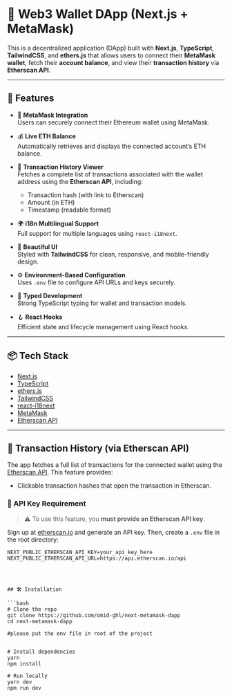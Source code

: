 # 🦊 Web3 Wallet DApp (Next.js + MetaMask)

This is a decentralized application (DApp) built with **Next.js**, **TypeScript**, **TailwindCSS**, and **ethers.js** that allows users to connect their **MetaMask wallet**, fetch their **account balance**, and view their **transaction history** via **Etherscan API**.

---

## 🚀 Features

- 🔐 **MetaMask Integration**  
  Users can securely connect their Ethereum wallet using MetaMask.

- 💰 **Live ETH Balance**  
  Automatically retrieves and displays the connected account’s ETH balance.

- 📜 **Transaction History Viewer**  
  Fetches a complete list of transactions associated with the wallet address using the **Etherscan API**, including:

  - Transaction hash (with link to Etherscan)
  - Amount (in ETH)
  - Timestamp (readable format)

- 🌍 **i18n Multilingual Support**  
  Full support for multiple languages using `react-i18next`.

- 🎨 **Beautiful UI**  
  Styled with **TailwindCSS** for clean, responsive, and mobile-friendly design.

- ⚙️ **Environment-Based Configuration**  
  Uses `.env` file to configure API URLs and keys securely.

- 🧪 **Typed Development**  
  Strong TypeScript typing for wallet and transaction models.

- 🪝 **React Hooks**  
  Efficient state and lifecycle management using React hooks.

---

## 📦 Tech Stack

- [Next.js](https://nextjs.org/)
- [TypeScript](https://www.typescriptlang.org/)
- [ethers.js](https://docs.ethers.org/)
- [TailwindCSS](https://tailwindcss.com/)
- [react-i18next](https://react.i18next.com/)
- [MetaMask](https://metamask.io/)
- [Etherscan API](https://docs.etherscan.io/)

---

## 🧾 Transaction History (via Etherscan API)

The app fetches a full list of transactions for the connected wallet using the [Etherscan API](https://docs.etherscan.io/). This feature provides:

- Clickable transaction hashes that open the transaction in Etherscan.

### 🔑 API Key Requirement

> ⚠️ To use this feature, you **must provide an Etherscan API key**.

Sign up at [etherscan.io](https://etherscan.io/myapikey) and generate an API key. Then, create a `.env` file in the root directory:

````env
NEXT_PUBLIC_ETHERSCAN_API_KEY=your_api_key_here
NEXT_PUBLIC_ETHERSCAN_API_URL=https://api.etherscan.io/api




## 🛠️ Installation

```bash
# Clone the repo
git clone https://github.com/omid-ghl/next-metamask-dapp
cd next-metamask-dapp

#please put the env file in root of the project


# Install dependencies
yarn
npm install

# Run locally
yarn dev
npm run dev
````
